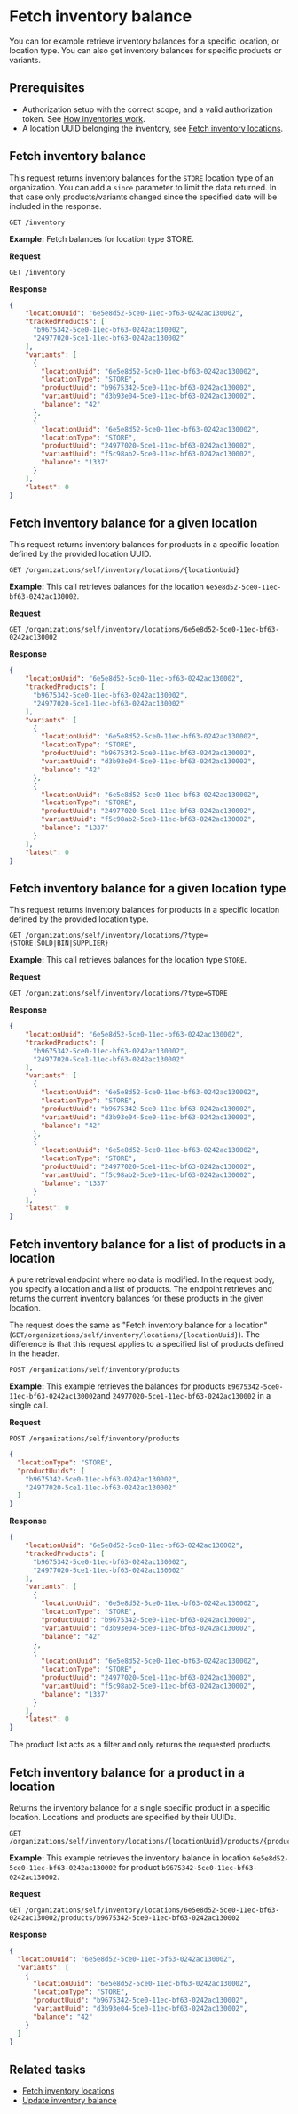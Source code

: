Fetch inventory balance
=====

You can for example retrieve inventory balances for a specific location, or location type. You can also get inventory balances for specific products or variants.

## Prerequisites
* Authorization setup with the correct scope, and a valid authorization token. See [How inventories work](../../concepts/how-inventories-work.md).
* A location UUID belonging the inventory, see [Fetch inventory locations](../manage-locations/fetch-inventory-locations.md).

## Fetch inventory balance

This request returns inventory balances for the `STORE` location type of an organization. You can add a `since` parameter to limit the data returned. In that case only products/variants changed since the specified date will be included in the response. 


```http
GET /inventory
```

**Example:** Fetch balances for location type STORE.

**Request**

```http
GET /inventory
```
**Response**

```json
{
    "locationUuid": "6e5e8d52-5ce0-11ec-bf63-0242ac130002",
    "trackedProducts": [
      "b9675342-5ce0-11ec-bf63-0242ac130002",
      "24977020-5ce1-11ec-bf63-0242ac130002"
    ],
    "variants": [
      {
        "locationUuid": "6e5e8d52-5ce0-11ec-bf63-0242ac130002",
        "locationType": "STORE",
        "productUuid": "b9675342-5ce0-11ec-bf63-0242ac130002",
        "variantUuid": "d3b93e04-5ce0-11ec-bf63-0242ac130002",
        "balance": "42"
      },
      {
        "locationUuid": "6e5e8d52-5ce0-11ec-bf63-0242ac130002",
        "locationType": "STORE",
        "productUuid": "24977020-5ce1-11ec-bf63-0242ac130002",
        "variantUuid": "f5c98ab2-5ce0-11ec-bf63-0242ac130002",
        "balance": "1337"
      }
    ],
    "latest": 0
}
```

## Fetch inventory balance for a given location

This request returns inventory balances for products in a specific location defined by the provided location UUID.


```http
GET /organizations/self/inventory/locations/{locationUuid}

```

**Example:** This call retrieves balances for the location `6e5e8d52-5ce0-11ec-bf63-0242ac130002`.

**Request**

```http
GET /organizations/self/inventory/locations/6e5e8d52-5ce0-11ec-bf63-0242ac130002

```

**Response**

```json
{
    "locationUuid": "6e5e8d52-5ce0-11ec-bf63-0242ac130002",
    "trackedProducts": [
      "b9675342-5ce0-11ec-bf63-0242ac130002",
      "24977020-5ce1-11ec-bf63-0242ac130002"
    ],
    "variants": [
      {
        "locationUuid": "6e5e8d52-5ce0-11ec-bf63-0242ac130002",
        "locationType": "STORE",
        "productUuid": "b9675342-5ce0-11ec-bf63-0242ac130002",
        "variantUuid": "d3b93e04-5ce0-11ec-bf63-0242ac130002",
        "balance": "42"
      },
      {
        "locationUuid": "6e5e8d52-5ce0-11ec-bf63-0242ac130002",
        "locationType": "STORE",
        "productUuid": "24977020-5ce1-11ec-bf63-0242ac130002",
        "variantUuid": "f5c98ab2-5ce0-11ec-bf63-0242ac130002",
        "balance": "1337"
      }
    ],
    "latest": 0
}
```

## Fetch inventory balance for a given location type

This request returns inventory balances for products in a specific location defined by the provided location type.


```http
GET /organizations/self/inventory/locations/?type={STORE|SOLD|BIN|SUPPLIER}

```

**Example:** This call retrieves balances for the location type `STORE`.

**Request**

```http
GET /organizations/self/inventory/locations/?type=STORE

```

**Response**

```json
{
    "locationUuid": "6e5e8d52-5ce0-11ec-bf63-0242ac130002",
    "trackedProducts": [
      "b9675342-5ce0-11ec-bf63-0242ac130002",
      "24977020-5ce1-11ec-bf63-0242ac130002"
    ],
    "variants": [
      {
        "locationUuid": "6e5e8d52-5ce0-11ec-bf63-0242ac130002",
        "locationType": "STORE",
        "productUuid": "b9675342-5ce0-11ec-bf63-0242ac130002",
        "variantUuid": "d3b93e04-5ce0-11ec-bf63-0242ac130002",
        "balance": "42"
      },
      {
        "locationUuid": "6e5e8d52-5ce0-11ec-bf63-0242ac130002",
        "locationType": "STORE",
        "productUuid": "24977020-5ce1-11ec-bf63-0242ac130002",
        "variantUuid": "f5c98ab2-5ce0-11ec-bf63-0242ac130002",
        "balance": "1337"
      }
    ],
    "latest": 0
}
```

## Fetch inventory balance for a list of products in a location

A pure retrieval endpoint where no data is modified. In the request body, you specify a location and a list of products. The endpoint retrieves and returns the current inventory balances for these products in the given location.

The request does the same as "Fetch inventory balance for a location" (`GET/organizations/self/inventory/locations/{locationUuid}`). The difference is that this request applies to a specified list of products defined in the header.

```http
POST /organizations/self/inventory/products
```

**Example:** This example retrieves the balances for products `b9675342-5ce0-11ec-bf63-0242ac130002`and `24977020-5ce1-11ec-bf63-0242ac130002` in a single call.

**Request**

```http
POST /organizations/self/inventory/products
```

```json
{
  "locationType": "STORE",
  "productUuids": [
    "b9675342-5ce0-11ec-bf63-0242ac130002", 
    "24977020-5ce1-11ec-bf63-0242ac130002"
  ]
}
```

**Response**

```json
{
    "locationUuid": "6e5e8d52-5ce0-11ec-bf63-0242ac130002",
    "trackedProducts": [
      "b9675342-5ce0-11ec-bf63-0242ac130002",
      "24977020-5ce1-11ec-bf63-0242ac130002"
    ],
    "variants": [
      {
        "locationUuid": "6e5e8d52-5ce0-11ec-bf63-0242ac130002",
        "locationType": "STORE",
        "productUuid": "b9675342-5ce0-11ec-bf63-0242ac130002",
        "variantUuid": "d3b93e04-5ce0-11ec-bf63-0242ac130002",
        "balance": "42"
      },
      {
        "locationUuid": "6e5e8d52-5ce0-11ec-bf63-0242ac130002",
        "locationType": "STORE",
        "productUuid": "24977020-5ce1-11ec-bf63-0242ac130002",
        "variantUuid": "f5c98ab2-5ce0-11ec-bf63-0242ac130002",
        "balance": "1337"
      }
    ],
    "latest": 0
}
```

The product list acts as a filter and only returns the requested products.

## Fetch inventory balance for a product in a location

Returns the inventory balance for a single specific product in a specific location. Locations and products are specified by their UUIDs.

```http
GET /organizations/self/inventory/locations/{locationUuid}/products/{productUuid}
```

**Example:** This example retrieves the inventory balance in location `6e5e8d52-5ce0-11ec-bf63-0242ac130002` for product `b9675342-5ce0-11ec-bf63-0242ac130002`.

**Request**

```http
GET /organizations/self/inventory/locations/6e5e8d52-5ce0-11ec-bf63-0242ac130002/products/b9675342-5ce0-11ec-bf63-0242ac130002
```

**Response**

```json
{
  "locationUuid": "6e5e8d52-5ce0-11ec-bf63-0242ac130002",
  "variants": [
    {
      "locationUuid": "6e5e8d52-5ce0-11ec-bf63-0242ac130002",
      "locationType": "STORE",
      "productUuid": "b9675342-5ce0-11ec-bf63-0242ac130002",
      "variantUuid": "d3b93e04-5ce0-11ec-bf63-0242ac130002",
      "balance": "42"
    }
  ]
}
```

## Related tasks
* [Fetch inventory locations](../manage-locations/fetch-inventory-locations.md)
* [Update inventory balance](update-inventory-balance.md)
